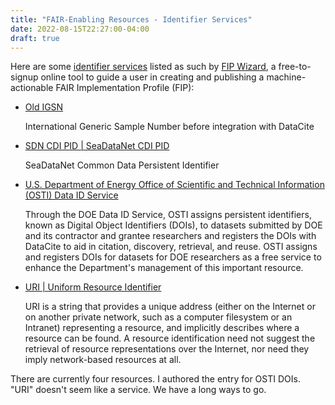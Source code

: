 ```yaml
---
title: "FAIR-Enabling Resources - Identifier Services"
date: 2022-08-15T22:27:00-04:00
draft: true
---
```


Here are some [identifier services](https://w3id.org/fair/fip/terms/Identifier-service) listed as
such by [FIP Wizard]( <https://fip-wizard.ds-wizard.org>), a free-to-signup online tool to guide a
user in creating and publishing a machine-actionable FAIR Implementation Profile (FIP):

- [Old IGSN](http://purl.org/np/RAVZO6G2woBMry9K9sl-4YurlGM4x6GREjnWLhef-5TTk#IGSN)

  International Generic Sample Number before integration with DataCite


- [SDN CDI PID | SeaDataNet CDI PID](http://purl.org/np/RAk5umcWPZegtZTBJACkE9CDap7KNwSgR8umS3SnuvW2A#SDN_CDI_PID)

  SeaDataNet Common Data Persistent Identifier


- [U.S. Department of Energy Office of Scientific and Technical Information (OSTI) Data ID Service](http://purl.org/np/RAyIQx7rn1CDYgTqRlSbsZY0yQz46VxRzSgfMp138QInM#OSTI-DOI)

  Through the DOE Data ID Service, OSTI assigns persistent identifiers, known as Digital Object Identifiers (DOIs), to datasets submitted by DOE and its contractor and grantee researchers and registers the DOIs with DataCite to aid in citation, discovery, retrieval, and reuse.  OSTI assigns and registers DOIs for datasets for DOE researchers as a free service to enhance the Department's management of this important resource.


- [URI | Uniform Resource Identifier](http://purl.org/np/RA5-OsT0-sjRbcoFEGfOzkrcFtExipMRmoLErzg5QWL7c#URI)

  URI is a string that provides a unique address (either on the Internet or on another private network, such as a computer filesystem or an Intranet) representing a resource, and implicitly describes where a resource can be found. A resource identification need not suggest the retrieval of resource representations over the Internet, nor need they imply network-based resources at all.

There are currently four resources. I authored the entry for OSTI DOIs. "URI" doesn't seem like a
service. We have a long ways to go.